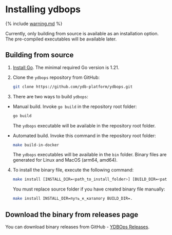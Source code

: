 # Installing ydbops

{% include [warning.md](_includes/warning.md) %}

Currently, only building from source is available as an installation option. The pre-compiled executables will be available later.

## Building from source

1. [Install Go](https://go.dev/doc/install). The minimal required Go version is 1.21.

2. Clone the `ydbops` repository from GitHub:

    ```bash
    git clone https://github.com/ydb-platform/ydbops.git
    ```

3. There are two ways to build `ydbops`:

- Manual build. Invoke `go build` in the repository root folder:

    ```bash
    go build
    ```

    The `ydbops` executable will be available in the repository root folder.

- Automated build. Invoke this command in the repository root folder:

  ```bash
  make build-in-docker
  ```

  The `ydbops` executables will be available in the `bin` folder. Binary files are generated for Linux and MacOS (arm64, amd64).

4. To install the binary file, execute the following command:

   ```bash
   make install [INSTALL_DIR=<path_to_install_folder>] [BUILD_DIR=<path_to_build_folder>]
   ```

   You must replace source folder if you have created binary file manually:

   ```bash
   make install INSTALL_DIR=путь_к_каталогу BUILD_DIR=.
   ```

## Download the binary from releases page

You can download binary releases from GitHub - [YDBOps Releases](https://github.com/ydb-platform/ydbops/releases).
